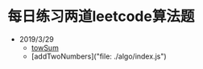 # 每日练习两道leetcode算法题

- 2019/3/29
  - [towSum](file: './algo/index.js')
  - [addTwoNumbers]("file: ./algo/index.js")